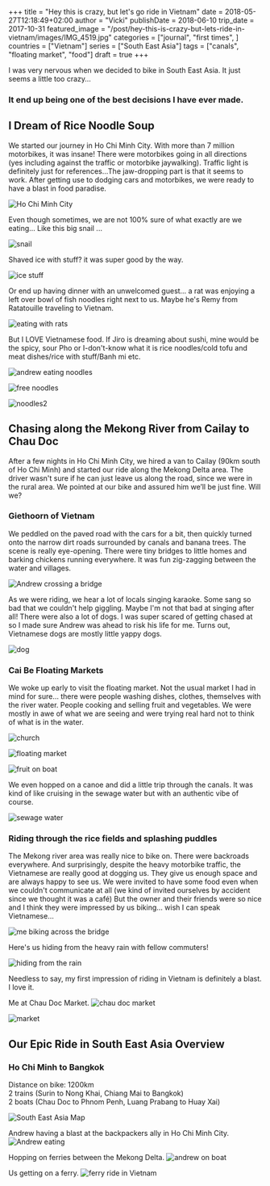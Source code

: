 +++
title = "Hey this is crazy, but let's go ride in Vietnam"
date = 2018-05-27T12:18:49+02:00
author = "Vicki"
publishDate = 2018-06-10
trip_date = 2017-10-31
featured_image = "/post/hey-this-is-crazy-but-lets-ride-in-vietnam/images/IMG_4519.jpg"
categories = ["journal", "first times", ]
countries = ["Vietnam"]
series = ["South East Asia"]
tags = ["canals", "floating market", "food"]
draft = true
+++

I was very nervous when we decided to bike in South East Asia. It just seems a little too crazy… <!--more-->

### It end up being one of the best decisions I have ever made. 


## I Dream of Rice Noodle Soup

We started our journey in Ho Chi Minh City. With more than 7 million motorbikes, it was insane! There were motorbikes going in all directions (yes including against the traffic or motorbike jaywalking). Traffic light is definitely just for references...The jaw-dropping part is that it seems to work. After getting use to dodging cars and motorbikes, we were ready to have a blast in food paradise. 

![Ho Chi Minh City](images/DSC_5045.jpg)

Even though sometimes, we are not 100% sure of what exactly are we eating… 
Like this big snail ...

![snail](images/IMG_4356.jpg)

Shaved ice with stuff? it was super good by the way. 

![ice stuff](images/IMG_4597.jpg)

Or end up having dinner with an unwelcomed guest… a rat was enjoying a left over bowl of fish noodles right next to us. Maybe he's Remy from Ratatouille traveling to Vietnam.

![eating with rats](images/IMG_4593.jpg)

But I LOVE Vietnamese food. If Jiro is dreaming about sushi, mine would be the spicy, sour Pho or I-don't-know what it is rice noodles/cold tofu and meat dishes/rice with stuff/Banh mi etc. 

![andrew eating noodles](images/IMG_4291.jpg)

![free noodles](images/IMG_4552.jpg)

![noodles2](images/IMG_4289.jpg)
## Chasing along the Mekong River from Cailay to Chau Doc

After a few nights in Ho Chi Minh City, we hired a van to Cailay (90km south of Ho Chi Minh) and started our ride along the Mekong Delta area. The driver wasn't sure if he can just leave us along the road, since we were in the rural area. We pointed at our bike and assured him we’ll be just fine. Will we?

### Giethoorn of Vietnam

We peddled on the paved road with the cars for a bit, then quickly turned onto the narrow dirt roads surrounded by canals and banana trees. The scene is really eye-opening. There were tiny bridges to little homes and barking chickens running everywhere. It was fun zig-zagging between the water and villages. 

![Andrew crossing a bridge](images/IMG_4564.jpg)

As we were riding, we hear a lot of locals singing karaoke. Some sang so bad that we couldn't help giggling. Maybe I'm not that bad at singing after all! There were also a lot of dogs. I was super scared of getting chased at so I made sure Andrew was ahead to risk his life for me. Turns out, Vietnamese dogs are mostly little yappy dogs. 

![dog](images/DSC_5096.jpg)
### Cai Be Floating Markets

We woke up early to visit the floating market. Not the usual market I had in mind for sure… there were people washing dishes, clothes, themselves with the river water. People cooking and selling fruit and vegetables. We were mostly in awe of what we are seeing and were trying real hard not to think of what is in the water. 

![church](images/IMG_4470-EFFECTS.jpg)

![floating market](images/DSC_5094.jpg)

![fruit on boat](images/IMG_4463.jpg)

We even hopped on a canoe and did a little trip through the canals. It was kind of like cruising in the sewage water but with an authentic vibe of course.

![sewage water](images/DSC_5132.jpg)
### Riding through the rice fields and splashing puddles 

The Mekong river area was really nice to bike on. There were backroads everywhere. And surprisingly, despite the heavy motorbike traffic, the Vietnamese are really good at dogging us. They give us enough space and are always happy to see us. We were invited to have some food even when we couldn't communicate at all (we kind of invited ourselves by accident since we thought it was a café) But the owner and their friends were so nice and I think they were impressed by us biking… wish I can speak Vietnamese…

![me biking across the bridge](images/DSC_5163.jpg)

Here's us hiding from the heavy rain with fellow commuters! 

![hiding from the rain](images/IMG_4526.jpg)

Needless to say, my first impression of riding in Vietnam is definitely a blast. I love it. 

Me at Chau Doc Market.
![chau doc market](images/DSC_5186.jpg)

![market](images/DSC_5188.jpg)

## Our Epic Ride in South East Asia Overview

### Ho Chi Minh to Bangkok
Distance on bike: 1200km </br>
2 trains (Surin to Nong Khai, Chiang Mai to Bangkok)</br>
2 boats (Chau Doc to Phnom Penh, Luang Prabang to Huay Xai)

![South East Asia Map](images/SEmap2.png)

Andrew having a blast at the backpackers ally in Ho Chi Minh City.
![Andrew eating](images/IMG_4388.jpg)

Hopping on ferries between the Mekong Delta.
![andrew on boat](images/IMG_4557.jpg)

Us getting on a ferry.
![ferry ride in Vietnam](images/IMG_4519.jpg)